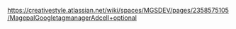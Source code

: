 https://creativestyle.atlassian.net/wiki/spaces/MGSDEV/pages/2358575105/MagepalGoogletagmanagerAdcell+optional
